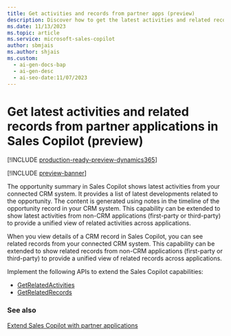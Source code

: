 ```yaml
---
title: Get activities and records from partner apps (preview)
description: Discover how to get the latest activities and related records from partner applications in Sales Copilot.
ms.date: 11/13/2023
ms.topic: article
ms.service: microsoft-sales-copilot
author: sbmjais
ms.author: shjais
ms.custom:
  - ai-gen-docs-bap
  - ai-gen-desc
  - ai-seo-date:11/07/2023
---
```


# Get latest activities and related records from partner applications in Sales Copilot (preview)

[!INCLUDE [production-ready-preview-dynamics365](includes/production-ready-preview-dynamics365.md)]

[!INCLUDE [preview-banner](includes/preview-banner.md)]

The opportunity summary in Sales Copilot shows latest activities from your connected CRM system. It provides a list of latest developments related to the opportunity. The content is generated using notes in the timeline of the opportunity record in your CRM system. This capability can be extended to show latest activities from non-CRM applications (first-party or third-party) to provide a unified view of related activities across applications.

When you view details of a CRM record in Sales Copilot, you can see related records from your connected CRM system. This capability can be extended to show related records from non-CRM applications (first-party or third-party) to provide a unified view of related records across applications.

Implement the following APIs to extend the Sales Copilot capabilities:
- [GetRelatedActivities](api-get-related-activities.md)
- [GetRelatedRecords](api-get-related-records.md)

### See also

[Extend Sales Copilot with partner applications](extend-sales-copilot.md)